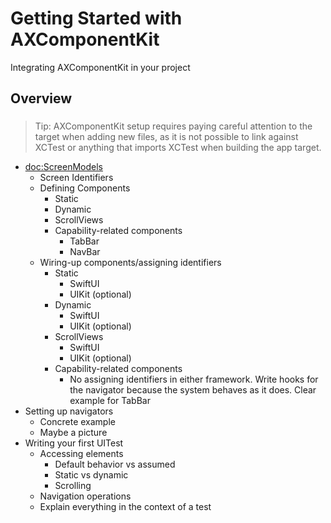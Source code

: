 # Getting Started with AXComponentKit

Integrating AXComponentKit in your project

## Overview

### 

> Tip: AXComponentKit setup requires paying careful attention to the target when adding new files, as it is not possible to link against XCTest or anything that imports XCTest when building the app target.

- <doc:ScreenModels>
    - Screen Identifiers
    - Defining Components
        - Static
        - Dynamic
        - ScrollViews
        - Capability-related components
            - TabBar
            - NavBar
    - Wiring-up components/assigning identifiers
        - Static
            - SwiftUI
            - UIKit (optional)
        - Dynamic
            - SwiftUI
            - UIKit (optional)
        - ScrollViews
            - SwiftUI
            - UIKit (optional)
        - Capability-related components
            - No assigning identifiers in either framework.  Write hooks for the navigator because the system behaves as it does. Clear example for TabBar
- Setting up navigators
    - Concrete example
    - Maybe a picture
- Writing your first UITest
    - Accessing elements
        - Default behavior vs assumed 
        - Static vs dynamic
        - Scrolling
    - Navigation operations
    * Explain everything in the context of a test

